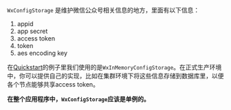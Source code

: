 ``WxConfigStorage`` 是维护微信公众号相关信息的地方，里面有以下信息：

1. appid
1. app secret
1. access token
1. token 
1. aes encoding key

在[Quickstart](https://github.com/chanjarster/weixin-java-tools/wiki/Quickstart)的例子里我们使用的是``WxInMemoryConfigStorage``。在正式生产环境中，你可以提供自己的实现，比如在集群环境下将这些信息存储到数据库里，以便各个节点能够共享access token。

**在整个应用程序中，``WxConfigStorage``应该是单例的。**